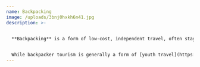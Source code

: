```yaml
---
name: Backpacking
image: /uploads/3bnj0hxkh6n41.jpg
description: >-
  

  **Backpacking** is a form of low-cost, independent travel, often staying in inexpensive lodgings and carrying all necessary possessions in a [backpack](https://en.wikipedia.org/wiki/Backpack "Backpack"). Once seen as a marginal form of travel undertaken only through necessity, it has since become a mainstream form of tourism.[\[1]](https://en.wikipedia.org/wiki/Backpacking_(travel)#cite_note-1)


  While backpacker tourism is generally a form of [youth travel](https://en.wikipedia.org/wiki/Youth_travel "Youth travel"), primarily undertaken by young people during [gap years](https://en.wikipedia.org/wiki/Gap_year "Gap year"), it is also undertaken by older people during a career break or retirement. Backpackers tend to be from [Europe](https://en.wikipedia.org/wiki/Europe "Europe"), the [English-speaking world](https://en.wikipedia.org/wiki/English-speaking_world "English-speaking world") and [Asia](https://en.wikipedia.org/wiki/Asia "Asia").[\[2]](https://en.wikipedia.org/wiki/Backpacking_(travel)#cite_note-2)
---
```

